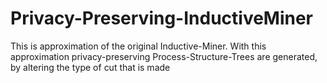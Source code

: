 # Privacy-Preserving-InductiveMiner
This is approximation of the original Inductive-Miner. With this approximation privacy-preserving Process-Structure-Trees are generated, by altering the type of cut that is made
